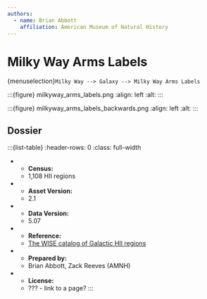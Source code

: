 ```yaml
---
authors:
  - name: Brian Abbott
    affiliation: American Museum of Natural History
---
```



# Milky Way Arms Labels

{menuselection}`Milky Way --> Galaxy --> Milky Way Arms Labels`




:::{figure} milkyway_arms_labels.png
:align: left
:alt: 
:::


:::{figure} milkyway_arms_labels_backwards.png
:align: left
:alt: 
:::





## Dossier
:::{list-table}
:header-rows: 0
:class: full-width

* - **Census:**
  - 1,108 HII regions
* - **Asset Version:**
  - 2.1
* - **Data Version:**
  - 5.07
* - **Reference:**
  - [The WISE catalog of Galactic HII regions](https://doi.org/10.1088/0067-0049/212/1/1)
* - **Prepared by:**
  - Brian Abbott, Zack Reeves (AMNH)
* - **License:**
  - ??? - link to a page?
:::